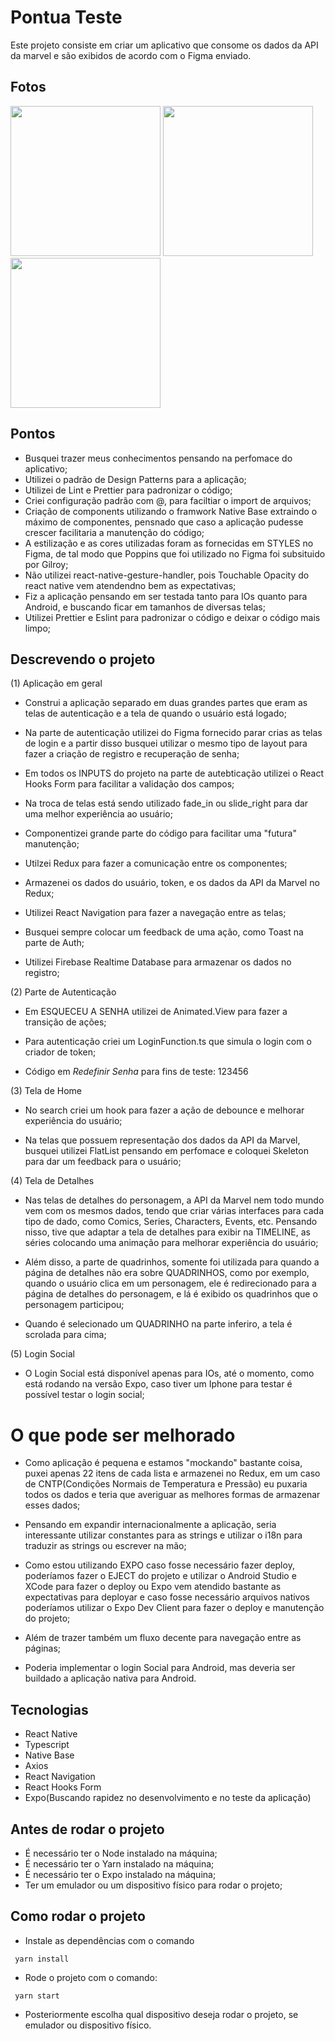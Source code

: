 # Pontua Teste

Este projeto consiste em criar um aplicativo que consome os dados da API da marvel e são exibidos de acordo com o Figma enviado.

## Fotos

<img src="https://github.com/NicolasHubner/PontuaTest/assets/96187399/74f648f6-e573-49f4-8f99-b7cec4a58bd9" width="240px" />

<img src="https://github.com/NicolasHubner/PontuaTest/assets/96187399/eaecb7ae-2660-41d2-90d5-5092d5964730" width="240px" />

<img src="https://github.com/NicolasHubner/PontuaTest/assets/96187399/c0119e5f-58bb-4ee1-88aa-37eda29fc18b" width="240px" />

## Pontos

-   Busquei trazer meus conhecimentos pensando na perfomace do aplicativo;
-   Utilizei o padrão de Design Patterns para a aplicação;
-   Utilizei de Lint e Prettier para padronizar o código;
-   Criei configuração padrão com @, para faciltiar o import de arquivos;
-   Criação de components utilizando o framwork Native Base extraindo o máximo de componentes, pensnado que caso a aplicação pudesse crescer facilitaria a manutenção do código;
-   A estilização e as cores utilizadas foram as fornecidas em STYLES no Figma, de tal modo que Poppins que foi utilizado no Figma foi subsituido por Gilroy;
-   Não utilizei react-native-gesture-handler, pois Touchable Opacity do react native vem atendendno bem as expectativas;
-   Fiz a aplicação pensando em ser testada tanto para IOs quanto para Android, e buscando ficar em tamanhos de diversas telas;
-   Utilizei Prettier e Eslint para padronizar o código e deixar o código mais limpo;

## Descrevendo o projeto

(1) Aplicação em geral

-   Construi a aplicação separado em duas grandes partes que eram as telas de autenticação e a tela de quando o usuário está logado;
-   Na parte de autenticação utilizei do Figma fornecido parar crias as telas de login e a partir disso busquei utilizar o mesmo tipo de layout para fazer a criação de registro e recuperação de senha;
-   Em todos os INPUTS do projeto na parte de autebticação utilizei o React Hooks Form para facilitar a validação dos campos;
-   Na troca de telas está sendo utilizado fade_in ou slide_right para dar uma melhor experiência ao usuário;
-   Componentizei grande parte do código para facilitar uma "futura" manutenção;
-   Utilzei Redux para fazer a comunicação entre os componentes;
-   Armazenei os dados do usuário, token, e os dados da API da Marvel no Redux;

-   Utilizei React Navigation para fazer a navegação entre as telas;
-   Busquei sempre colocar um feedback de uma ação, como Toast na parte de Auth;
-   Utilizei Firebase Realtime Database para armazenar os dados no registro;

(2) Parte de Autenticação

-   Em ESQUECEU A SENHA utilizei de Animated.View para fazer a transição de ações;
-   Para autenticação criei um LoginFunction.ts que simula o login com o criador de token;

-   Código em _Redefinir Senha_ para fins de teste: 123456

(3) Tela de Home

-   No search criei um hook para fazer a ação de debounce e melhorar experiência do usuário;

-   Na telas que possuem representação dos dados da API da Marvel, busquei utilizei FlatList pensando em perfomace e coloquei Skeleton para dar um feedback para o usuário;

(4) Tela de Detalhes

-   Nas telas de detalhes do personagem, a API da Marvel nem todo mundo vem com os mesmos dados, tendo que criar várias interfaces para cada tipo de dado, como Comics, Series, Characters, Events, etc. Pensando nisso, tive que adaptar a tela de detalhes para exibir na TIMELINE, as séries colocando uma animação para melhorar experiência do usuário;

-   Além disso, a parte de quadrinhos, somente foi utilizada para quando a página de detalhes não era sobre QUADRINHOS, como por exemplo, quando o usuário clica em um personagem, ele é redirecionado para a página de detalhes do personagem, e lá é exibido os quadrinhos que o personagem participou;
-   Quando é selecionado um QUADRINHO na parte inferiro, a tela é scrolada para cima;

(5) Login Social

-   O Login Social está disponível apenas para IOs, até o momento, como está rodando na versão Expo, caso tiver um Iphone para testar é possível testar o login social;

# O que pode ser melhorado

-   Como aplicação é pequena e estamos "mockando" bastante coisa, puxei apenas 22 itens de cada lista e armazenei no Redux, em um caso de CNTP(Condições Normais de Temperatura e Pressão) eu puxaria todos os dados e teria que averiguar as melhores formas de armazenar esses dados;

-   Pensando em expandir internacionalmente a aplicação, seria interessante utilizar constantes para as strings e utilizar o i18n para traduzir as strings ou escrever na mão;

-   Como estou utilizando EXPO caso fosse necessário fazer deploy, poderíamos fazer o EJECT do projeto e utilizar o Android Studio e XCode para fazer o deploy ou Expo vem atendido bastante as expectativas para deployar e caso fosse necessário arquivos nativos poderíamos utilizar o Expo Dev Client para fazer o deploy e manutenção do projeto;

-   Além de trazer também um fluxo decente para navegação entre as páginas;

-   Poderia implementar o login Social para Android, mas deveria ser buildado a aplicação nativa para Android.

## Tecnologias

-   React Native
-   Typescript
-   Native Base
-   Axios
-   React Navigation
-   React Hooks Form
-   Expo(Buscando rapidez no desenvolvimento e no teste da aplicação)

## Antes de rodar o projeto

-   É necessário ter o Node instalado na máquina;
-   É necessário ter o Yarn instalado na máquina;
-   É necessário ter o Expo instalado na máquina;
-   Ter um emulador ou um dispositivo físico para rodar o projeto;

## Como rodar o projeto

-   Instale as dependências com o comando

```
 yarn install
```

-   Rode o projeto com o comando:

```
 yarn start
```

-   Posteriormente escolha qual dispositivo deseja rodar o projeto, se emulador ou dispositivo físico.
